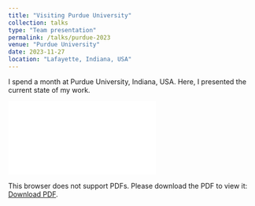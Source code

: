 ```yaml
---
title: "Visiting Purdue University"
collection: talks
type: "Team presentation"
permalink: /talks/purdue-2023
venue: "Purdue University"
date: 2023-11-27
location: "Lafayette, Indiana, USA"
---
```



I spend a month at Purdue University, Indiana, USA. Here, I presented the current state of my work.

<object data="/files/Presentations/Presentation_PhD_Purdue_2023-11-27.pdf" type="application/pdf" width="750px" height="750px">
    <embed src="/files/Presentations/Presentation_PhD_Purdue_2023-11-27.pdf" type="application/pdf">
        <p>This browser does not support PDFs. Please download the PDF to view it: <a href="/files/Presentations/Presentation_PhD_Purdue_2023-11-27.pdf">Download PDF</a>.</p>
    </embed>
</object>